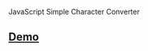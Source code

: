JavaScript Simple Character Converter 

## [Demo](https://raw.githack.com/toan06/EZ/main/text_convert/text_convert.html)
